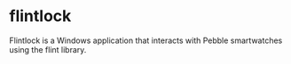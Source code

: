 flintlock
=========

Flintlock is a Windows application that interacts with Pebble smartwatches using the flint library.
